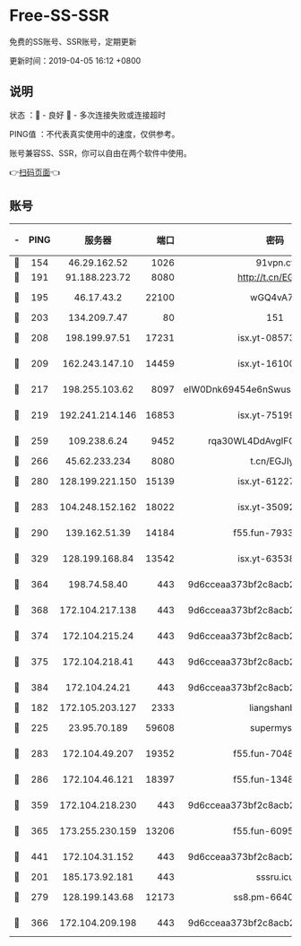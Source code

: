 # Free-SS-SSR

免费的SS账号、SSR账号，定期更新

更新时间：2019-04-05 16:12 +0800

## 说明

状态     ：🙂 - 良好 🙁 - 多次连接失败或连接超时

PING值   ：不代表真实使用中的速度，仅供参考。

账号兼容SS、SSR，你可以自由在两个软件中使用。

👉[扫码页面](https://liesauer.github.io/Free-SS-SSR/)👈

## 账号

|-|PING|服务器|端口|密码|加密方式|区域|
|:----:|:----:|:-----:|-----:|:----:|:----:|:----:|
|🙂|154|46.29.162.52|1026|91vpn.cf|rc4-md5|RU|
|🙂|191|91.188.223.72|8080|http://t.cn/EGJIyrl|rc4-md5|RU|
|🙂|195|46.17.43.2|22100|wGQ4vA7D|aes-256-gcm|RU|
|🙂|203|134.209.7.47|80|151|chacha20|US|
|🙂|208|198.199.97.51|17231|isx.yt-08573999|aes-256-cfb|US|
|🙂|209|162.243.147.10|14459|isx.yt-16100711|aes-256-cfb|US|
|🙂|217|198.255.103.62|8097|eIW0Dnk69454e6nSwuspv9DmS201tQ0D|aes-256-cfb|US|
|🙂|219|192.241.214.146|16853|isx.yt-75199880|aes-256-cfb|US|
|🙂|259|109.238.6.24|9452|rqa30WL4DdAvgIFG6Fs3znzTa|aes-256-cfb|FR|
|🙂|266|45.62.233.234|8080|t.cn/EGJIyrl|rc4-md5|CA|
|🙂|280|128.199.221.150|15139|isx.yt-61227174|aes-256-cfb|SG|
|🙂|283|104.248.152.162|18022|isx.yt-35092114|aes-256-cfb|SG|
|🙂|290|139.162.51.39|14184|f55.fun-79338147|aes-256-cfb|SG|
|🙂|329|128.199.168.84|13542|isx.yt-63538228|aes-256-cfb|SG|
|🙂|364|198.74.58.40|443|9d6cceaa373bf2c8acb22e60b6a58be6|aes-256-cfb|US|
|🙂|368|172.104.217.138|443|9d6cceaa373bf2c8acb22e60b6a58be6|aes-256-cfb|US|
|🙂|374|172.104.215.24|443|9d6cceaa373bf2c8acb22e60b6a58be6|aes-256-cfb|US|
|🙂|375|172.104.218.41|443|9d6cceaa373bf2c8acb22e60b6a58be6|aes-256-cfb|US|
|🙂|384|172.104.24.21|443|9d6cceaa373bf2c8acb22e60b6a58be6|aes-256-cfb|US|
|🙂|182|172.105.203.127|2333|liangshanbo|chacha20|JP|
|🙂|225|23.95.70.189|59608|supermyssr|chacha20-ietf|US|
|🙂|283|172.104.49.207|19352|f55.fun-70481610|aes-256-cfb|SG|
|🙂|286|172.104.46.121|18397|f55.fun-13486304|aes-256-cfb|SG|
|🙂|359|172.104.218.230|443|9d6cceaa373bf2c8acb22e60b6a58be6|aes-256-cfb|US|
|🙂|365|173.255.230.159|13206|f55.fun-60953753|aes-256-cfb|US|
|🙂|441|172.104.31.152|443|9d6cceaa373bf2c8acb22e60b6a58be6|aes-256-cfb|US|
|🙁|201|185.173.92.181|443|sssru.icu|rc4-md5|RU|
|🙁|279|128.199.143.68|12173|ss8.pm-66400443|aes-256-cfb|SG|
|🙁|366|172.104.209.198|443|9d6cceaa373bf2c8acb22e60b6a58be6|aes-256-cfb|US|
